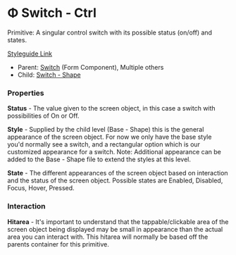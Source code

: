 # Φ Switch - Ctrl

Primitive: A singular control switch with its possible status (on/off) and states.

[Styleguide Link](https://zpl.io/bLvqy06)

* Parent: [Switch](../../components/form/switch.md) (Form Component), Multiple others
* Child: [Switch - Shape](switch-shape.md)

### Properties

**Status** - The value given to the screen object, in this case a switch with possibilities of On or Off.

**Style** - Supplied by the child level (Base - Shape) this is the general appearance of the screen object. For now we only have the base style you'd normally see a switch, and a rectangular option which is our customized appearance for a switch. Note: Additional appearance can be added to the Base - Shape file to extend the styles at this level.

**State** - The different appearances of the screen object based on interaction and the status of the screen object. Possible states are Enabled, Disabled, Focus, Hover, Pressed.

### Interaction

**Hitarea** - It's important to understand that the tappable/clickable area of the screen object being displayed may be small in appearance than the actual area you can interact with. This hitarea will normally be based off the parents container for this primitive.
